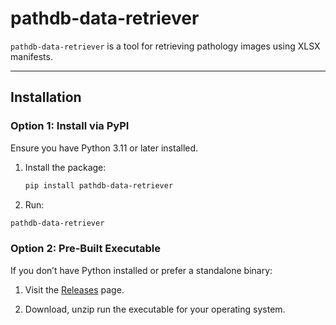 # pathdb-data-retriever

`pathdb-data-retriever` is a tool for retrieving pathology images using XLSX manifests.

---

## Installation

### Option 1: Install via PyPI
Ensure you have Python 3.11 or later installed.

1. Install the package:
   ```bash
   pip install pathdb-data-retriever
   ```

2. Run:
  ```bash
  pathdb-data-retriever
  ```

### Option 2: Pre-Built Executable
If you don’t have Python installed or prefer a standalone binary:

1. Visit the [Releases](https://github.com/kirbyju/pathDB-Data-Retriever/releases) page.

2. Download, unzip run the executable for your operating system.
